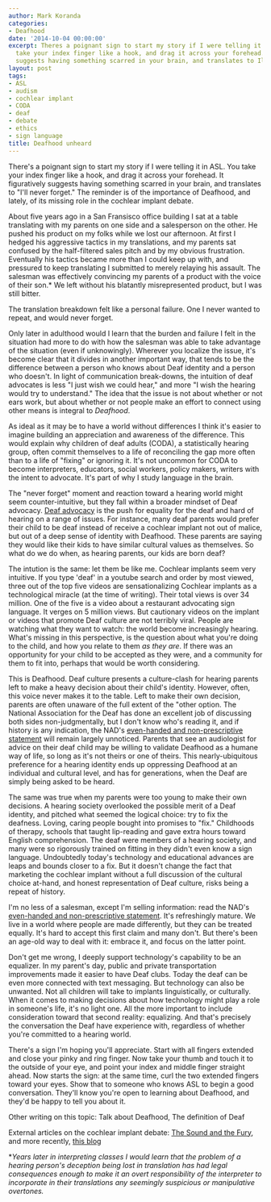 ```yaml
---
author: Mark Koranda
categories:
- Deafhood
date: '2014-10-04 00:00:00'
excerpt: Theres a poignant sign to start my story if I were telling it in ASL. You
  take your index finger like a hook, and drag it across your forehead. It figuratively
  suggests having something scarred in your brain, and translates to Ill never forget.
layout: post
tags:
- ASL
- audism
- cochlear implant
- CODA
- deaf
- debate
- ethics
- sign language
title: Deafhood unheard
---
```





There's a poignant sign to start my story if I were telling it in ASL. You take your index finger like a hook, and drag it across your forehead. It figuratively suggests having something scarred in your brain, and translates to "I'll never forget." The reminder is of the importance of Deafhood, and lately, of its missing role in the cochlear implant debate.

About five years ago in a San Fransisco office building I sat at a table translating with my parents on one side and a salesperson on the other. He pushed his product on my folks while we lost our afternoon. At first I hedged his aggressive tactics in my translations, and my parents sat confused by the half-filtered sales pitch and by my obvious frustration. Eventually his tactics became more than I could keep up with, and pressured to keep translating I submitted to merely relaying his assault. The salesman was effectively convincing my parents of a product with the voice of their son.* We left without his blatantly misrepresented product, but I was still bitter.

The translation breakdown felt like a personal failure. One I never wanted to repeat, and would never forget.

Only later in adulthood would I learn that the burden and failure I felt in the situation had more to do with how the salesman was able to take advantage of the situation (even if unknowingly). Wherever you localize the issue, it's become clear that it divides in another important way, that tends to be the difference between a person who knows about Deaf identity and a person who doesn't. In light of communication break-downs, the intuition of deaf advocates is less "I just wish we could hear," and more "I wish the hearing would try to understand." The idea that the issue is not about whether or not ears work, but about whether or not people make an effort to connect using other means is integral to *Deafhood*.

As ideal as it may be to have a world without differences I think it's easier to imagine building an appreciation and awareness of the difference. This would explain why children of deaf adults (CODA), a statistically hearing group, often commit themselves to a life of reconciling the gap more often than to a life of "fixing" or ignoring it. It's not uncommon for CODA to become interpreters, educators, social workers, policy makers, writers with the intent to advocate. It's part of why I study language in the brain.

The "never forget" moment and reaction toward a hearing world might seem counter-intuitive, but they fall within a broader mindset of Deaf advocacy. [Deaf advocacy](http://nad.org/about-us) is the push for equality for the deaf and hard of hearing on a range of issues. For instance, many deaf parents would prefer their child to be deaf instead of receive a cochlear implant not out of malice, but out of a deep sense of identity with Deafhood. These parents are saying they would like their kids to have similar cultural values as themselves. So what do we do when, as hearing parents, our kids are born deaf?

The intution is the same: let them be like me. Cochlear implants seem very intuitive. If you type 'deaf' in a youtube search and order by most viewed, three out of the top five videos are sensationalizing Cochlear implants as a technological miracle (at the time of writing). Their total views is over 34 million. One of the five is a video about a restaurant advocating sign language. It verges on 5 million views. But cautionary videos on the implant or videos that promote Deaf culture are not terribly viral. People are watching what they want to watch: the world become increasingly hearing. What's missing in this perspective, is the question about what you're doing to the child, and how you relate to them *as they are*. If there was an opportunity for your child to be accepted as they were, and a community for them to fit into, perhaps that would be worth considering.

This is Deafhood. Deaf culture presents a culture-clash for hearing parents left to make a heavy decision about their child's identity. However, often, this voice never makes it to the table. Left to make their own decision, parents are often unaware of the full extent of the "other option. The National Association for the Deaf has done an excellent job of discussing both sides non-judgmentally, but I don't know who's reading it, and if history is any indication, the NAD's [even-handed and non-prescriptive statement](http://nad.org/issues/technology/assistive-listening/cochlear-implants) will remain largely unnoticed. Parents that see an audiologist for advice on their deaf child may be willing to validate Deafhood as a humane way of life, so long as it's not theirs or one of theirs. This nearly-ubiquitous preference for a hearing identity ends up oppressing Deafhood at an individual and cultural level, and has for generations, when the Deaf are simply being asked to be heard.

The same was true when my parents were too young to make their own decisions. A hearing society overlooked the possible merit of a Deaf identity, and pitched what seemed the logical choice: try to fix the deafness. Loving, caring people bought into promises to "fix." Childhoods of therapy, schools that taught lip-reading and gave extra hours toward English comprehension. The deaf were members of a hearing society, and many were so rigorously trained on fitting in they didn't even know a sign language. Undoubtedly today's technology and educational advances are leaps and bounds closer to a fix. But it doesn't change the fact that marketing the cochlear implant without a full discussion of the cultural choice at-hand, and honest representation of Deaf culture, risks being a repeat of history.

I'm no less of a salesman, except I'm selling information: read the NAD's [even-handed and non-prescriptive statement](http://nad.org/issues/technology/assistive-listening/cochlear-implants). It's refreshingly mature. We live in a world where people are made differently, but they can be treated equally. It's hard to accept this first claim and many don't. But there's been an age-old way to deal with it: embrace it, and focus on the latter point.

Don't get me wrong, I deeply support technology's capability to be an equalizer. In my parent's day, public and private transportation improvements made it easier to have Deaf clubs. Today the deaf can be even more connected with text messaging. But technology can also be unwanted. Not all children will take to implants linguistically, or culturally. When it comes to making decisions about how technology might play a role in someone's life, it's no light one. All the more important to include consideration toward that second reality: equalizing. And that's precisely the conversation the Deaf have experience with, regardless of whether you're committed to a hearing world.

There's a sign I'm hoping you'll appreciate. Start with all fingers extended and close your pinky and ring finger. Now take your thumb and touch it to the outside of your eye, and point your index and middle finger straight ahead. Now starts the sign: at the same time, curl the two extended fingers toward your eyes. Show that to someone who knows ASL to begin a good conversation. They'll know you're open to learning about Deafhood, and they'd be happy to tell you about it.

Other writing on this topic: Talk about Deafhood, The definition of Deaf

External articles on the cochlear implant debate: [The Sound and the Fury](http://www.pbs.org/wnet/soundandfury/cochlear/debate.html), and more recently, [this blog](http://www.dailykos.com/story/2013/11/17/1256259/-The-Cochlear-Implant-Controversy)

**Years later in interpreting classes I would learn that the problem of a hearing person's deception being lost in translation has had legal consequences enough to make it an overt responsibility of the interpreter to incorporate in their translations any seemingly suspicious or manipulative overtones.*